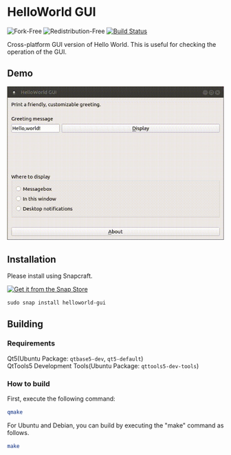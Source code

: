 # HelloWorld GUI
![Fork-Free](https://img.shields.io/badge/Fork-Free-brightgreen)
![Redistribution-Free](https://img.shields.io/badge/Redistribution-Free-brightgreen)
[![Build Status](https://travis-ci.com/enjoysoftware/helloworld-gui.svg?branch=master)](https://travis-ci.com/enjoysoftware/helloworld-gui)

Cross-platform GUI version of Hello World. This is useful for checking the operation of the GUI.
## Demo
![HelloWorld GUI Demo Gif](demo.gif)

## Installation
Please install using Snapcraft.

[![Get it from the Snap Store](https://snapcraft.io/static/images/badges/en/snap-store-black.svg)](https://snapcraft.io/helloworld-gui)
```
sudo snap install helloworld-gui
```
## Building
### Requirements

Qt5(Ubuntu Package: `qtbase5-dev`, `qt5-default`)  
QtTools5 Development Tools(Ubuntu Package: `qttools5-dev-tools`)
### How to build
First, execute the following command:
```bash
qmake
```
For Ubuntu and Debian, you can build by executing the "make" command as follows.

```bash
make
```

